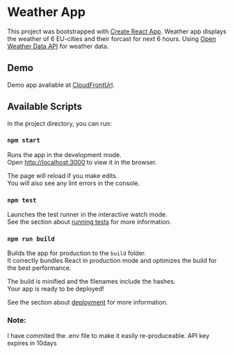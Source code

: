 # Weather App

This project was bootstrapped with [Create React App](https://github.com/facebook/create-react-app).
Weather app displays the weather of 6 EU-cities and their forcast for next 6 hours.
Using [Open Weather Data API](http://openweathermap.org/current) for weather data.

## Demo

Demo app avaliable at [CloudFrontUrl](d3bmo0xpxt0te.cloudfront.net).

## Available Scripts

In the project directory, you can run:

### `npm start`

Runs the app in the development mode.\
Open [http://localhost:3000](http://localhost:3000) to view it in the browser.

The page will reload if you make edits.\
You will also see any lint errors in the console.

### `npm test`

Launches the test runner in the interactive watch mode.\
See the section about [running tests](https://facebook.github.io/create-react-app/docs/running-tests) for more information.

### `npm run build`

Builds the app for production to the `build` folder.\
It correctly bundles React in production mode and optimizes the build for the best performance.

The build is minified and the filenames include the hashes.\
Your app is ready to be deployed!

See the section about [deployment](https://facebook.github.io/create-react-app/docs/deployment) for more information.

### Note:

I have commited the .env file to make it easily re-produceable. API key expires in 10days
